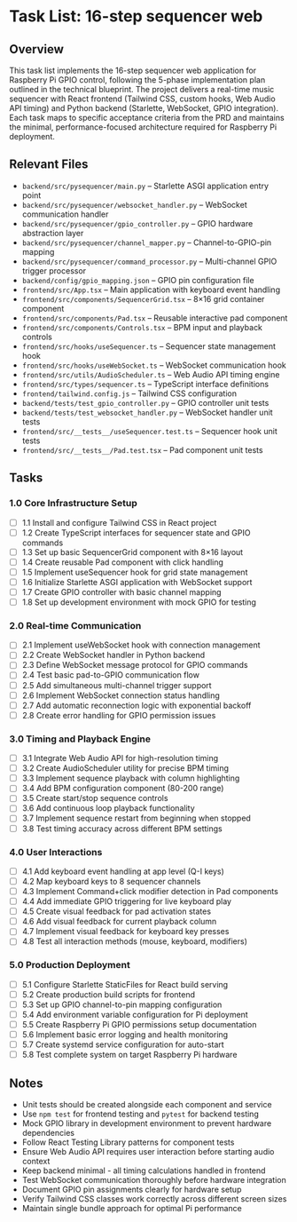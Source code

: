 # Task List: 16-step sequencer web

## Overview
This task list implements the 16-step sequencer web application for Raspberry Pi GPIO control, following the 5-phase implementation plan outlined in the technical blueprint. The project delivers a real-time music sequencer with React frontend (Tailwind CSS, custom hooks, Web Audio API timing) and Python backend (Starlette, WebSocket, GPIO integration). Each task maps to specific acceptance criteria from the PRD and maintains the minimal, performance-focused architecture required for Raspberry Pi deployment.

## Relevant Files
- `backend/src/pysequencer/main.py` – Starlette ASGI application entry point
- `backend/src/pysequencer/websocket_handler.py` – WebSocket communication handler
- `backend/src/pysequencer/gpio_controller.py` – GPIO hardware abstraction layer
- `backend/src/pysequencer/channel_mapper.py` – Channel-to-GPIO-pin mapping
- `backend/src/pysequencer/command_processor.py` – Multi-channel GPIO trigger processor
- `backend/config/gpio_mapping.json` – GPIO pin configuration file
- `frontend/src/App.tsx` – Main application with keyboard event handling
- `frontend/src/components/SequencerGrid.tsx` – 8×16 grid container component
- `frontend/src/components/Pad.tsx` – Reusable interactive pad component
- `frontend/src/components/Controls.tsx` – BPM input and playback controls
- `frontend/src/hooks/useSequencer.ts` – Sequencer state management hook
- `frontend/src/hooks/useWebSocket.ts` – WebSocket communication hook
- `frontend/src/utils/AudioScheduler.ts` – Web Audio API timing engine
- `frontend/src/types/sequencer.ts` – TypeScript interface definitions
- `frontend/tailwind.config.js` – Tailwind CSS configuration
- `backend/tests/test_gpio_controller.py` – GPIO controller unit tests
- `backend/tests/test_websocket_handler.py` – WebSocket handler unit tests
- `frontend/src/__tests__/useSequencer.test.ts` – Sequencer hook unit tests
- `frontend/src/__tests__/Pad.test.tsx` – Pad component unit tests

## Tasks

### 1.0 Core Infrastructure Setup
- [ ] 1.1 Install and configure Tailwind CSS in React project
- [ ] 1.2 Create TypeScript interfaces for sequencer state and GPIO commands
- [ ] 1.3 Set up basic SequencerGrid component with 8×16 layout
- [ ] 1.4 Create reusable Pad component with click handling
- [ ] 1.5 Implement useSequencer hook for grid state management
- [ ] 1.6 Initialize Starlette ASGI application with WebSocket support
- [ ] 1.7 Create GPIO controller with basic channel mapping
- [ ] 1.8 Set up development environment with mock GPIO for testing

### 2.0 Real-time Communication
- [ ] 2.1 Implement useWebSocket hook with connection management
- [ ] 2.2 Create WebSocket handler in Python backend
- [ ] 2.3 Define WebSocket message protocol for GPIO commands
- [ ] 2.4 Test basic pad-to-GPIO communication flow
- [ ] 2.5 Add simultaneous multi-channel trigger support
- [ ] 2.6 Implement WebSocket connection status handling
- [ ] 2.7 Add automatic reconnection logic with exponential backoff
- [ ] 2.8 Create error handling for GPIO permission issues

### 3.0 Timing and Playback Engine
- [ ] 3.1 Integrate Web Audio API for high-resolution timing
- [ ] 3.2 Create AudioScheduler utility for precise BPM timing
- [ ] 3.3 Implement sequence playback with column highlighting
- [ ] 3.4 Add BPM configuration component (80-200 range)
- [ ] 3.5 Create start/stop sequence controls
- [ ] 3.6 Add continuous loop playback functionality
- [ ] 3.7 Implement sequence restart from beginning when stopped
- [ ] 3.8 Test timing accuracy across different BPM settings

### 4.0 User Interactions
- [ ] 4.1 Add keyboard event handling at app level (Q-I keys)
- [ ] 4.2 Map keyboard keys to 8 sequencer channels
- [ ] 4.3 Implement Command+click modifier detection in Pad components
- [ ] 4.4 Add immediate GPIO triggering for live keyboard play
- [ ] 4.5 Create visual feedback for pad activation states
- [ ] 4.6 Add visual feedback for current playback column
- [ ] 4.7 Implement visual feedback for keyboard key presses
- [ ] 4.8 Test all interaction methods (mouse, keyboard, modifiers)

### 5.0 Production Deployment
- [ ] 5.1 Configure Starlette StaticFiles for React build serving
- [ ] 5.2 Create production build scripts for frontend
- [ ] 5.3 Set up GPIO channel-to-pin mapping configuration
- [ ] 5.4 Add environment variable configuration for Pi deployment
- [ ] 5.5 Create Raspberry Pi GPIO permissions setup documentation
- [ ] 5.6 Implement basic error logging and health monitoring
- [ ] 5.7 Create systemd service configuration for auto-start
- [ ] 5.8 Test complete system on target Raspberry Pi hardware

## Notes
- Unit tests should be created alongside each component and service
- Use `npm test` for frontend testing and `pytest` for backend testing
- Mock GPIO library in development environment to prevent hardware dependencies
- Follow React Testing Library patterns for component tests
- Ensure Web Audio API requires user interaction before starting audio context
- Keep backend minimal - all timing calculations handled in frontend
- Test WebSocket communication thoroughly before hardware integration
- Document GPIO pin assignments clearly for hardware setup
- Verify Tailwind CSS classes work correctly across different screen sizes
- Maintain single bundle approach for optimal Pi performance 